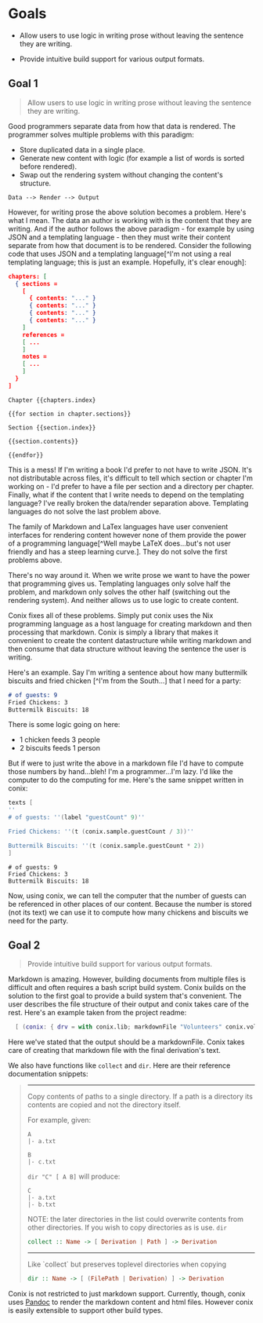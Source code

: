 # Goals


* Allow users to use logic in writing prose without leaving
the sentence they are writing.

* Provide intuitive build support for various output formats.


## Goal 1

> Allow users to use logic in writing prose without leaving
the sentence they are writing.

Good programmers separate data from how that data is rendered. The programmer
solves multiple problems with this paradigm:

  * Store duplicated data in a single place.
  * Generate new content with logic (for example a list of words is sorted
  before rendered).
  * Swap out the rendering system without changing the content's structure.

  ```
  Data --> Render --> Output
  ```
However, for writing prose the above solution becomes a problem. Here's what I
mean. The data an author is working with is the content that they are writing.
And if the author follows the above paradigm - for example by using JSON
and a templating language - then they must write their content separate from
how that document is to be rendered. Consider the following code that uses
JSON and a templating language[^I'm not using a real templating language; this
is just an example. Hopefully, it's clear enough]:

```json
chapters: [
  { sections = 
    [ 
      { contents: "..." }
      { contents: "..." }
      { contents: "..." }
      { contents: "..." }
    ]
    references = 
    [ ...
    ]
    notes = 
    [ ...
    ]
  }
]
```

```
Chapter {{chapters.index}

{{for section in chapter.sections}}

Section {{section.index}}

{{section.contents}}

{{endfor}}
```

This is a mess! If I'm writing a book I'd prefer to not have to write JSON.
It's not distributable across files, it's difficult to tell which section or
chapter I'm working on - I'd prefer to have a file per section and a directory
per chapter. Finally, what if the content that I write needs to depend on the
templating language? I've really broken the data/render separation above.
Templating languages do not solve the last problem above.

The family of Markdown and LaTex languages have user convenient interfaces for
rendering content however none of them provide the power of a programming
language[^Well maybe LaTeX does...but's not user friendly and has a steep
learning curve.]. They do not solve the first problems above.

There's no way around it. When we write prose we want to have the power that
programming gives us. Templating languages only solve half the problem, and
markdown only solves the other half (switching out the rendering system). And
neither allows us to use logic to create content.

Conix fixes all of these problems. Simply put conix uses the Nix programming
language as a host language for creating markdown and then processing that
markdown. Conix is simply a library that makes it convenient to create the
content datastructure while writing markdown and then consume that data
structure without leaving the sentence the user is writing. 

Here's an example. Say I'm writing a sentence about how many buttermilk
biscuits and fried chicken [^I'm from the South...] that I need for a party:


  ```markdown
# of guests: 9
Fried Chickens: 3
Buttermilk Biscuits: 18
  ```

There is some logic going on here: 

  * 1 chicken feeds 3 people
  * 2 biscuits feeds 1 person

But if were to just write the above in a markdown file I'd have to compute
those numbers by hand...bleh! I'm a programmer...I'm lazy. I'd like the
computer to do the computing for me. Here's the same snippet written in conix:

```nix
texts [
'' 
# of guests: ''(label "guestCount" 9)''

Fried Chickens: ''(t (conix.sample.guestCount / 3))''

Buttermilk Biscuits: ''(t (conix.sample.guestCount * 2))
]


```
```
# of guests: 9
Fried Chickens: 3
Buttermilk Biscuits: 18
```


Now, using conix, we can tell the computer that the number of guests can be
referenced in other places of our content. Because the number is stored (not
its text) we can use it to compute how many chickens and biscuits we need for
the party.

## Goal 2

> Provide intuitive build support for various output formats.

Markdown is amazing. However, building documents from multiple files is
difficult and often requires a bash script build system. Conix builds on the
solution to the first goal to provide a build system that's convenient.
The user describes the file structure of their output and conix takes
care of the rest. Here's an example taken from the project readme:

```nix
  [ (conix: { drv = with conix.lib; markdownFile "Volunteers" conix.vol; })
```

Here we've stated that the output should be a markdownFile. Conix
takes care of creating that markdown file with the final derivation's text.

We also have functions like `collect` and `dir`. Here are their reference 
documentation snippets:

 ><hr/>
 >Copy contents of paths to a single directory. If a path is a directory 
 >its contents are copied and not the directory itself.
 >
 >For example, given:
 >
 >```
 >A
 > |- a.txt
 >
 >B
 > |- c.txt
 >```
 >
 >`dir "C" [ A B]` will produce:
 >
 >```
 >C
 > |- a.txt
 > |- b.txt
 >```
 >
 >NOTE: the later directories in the list could overwrite contents from
 >other directories. If you wish to copy directories as is use. `dir`
 >
 >```haskell
 >collect :: Name -> [ Derivation | Path ] -> Derivation
 >```
 ><hr/>
 >Like `collect` but preserves toplevel directories when copying
 >
 >```haskell
 >dir :: Name -> [ (FilePath | Derivation) ] -> Derivation
 >```
 >

Conix is not restricted to just markdown support. Currently, though, conix uses
[Pandoc](https://pandoc.org) to render the markdown content and html
files. However conix is easily extensible to support other build types.

